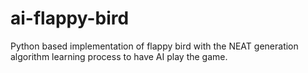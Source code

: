 # ai-flappy-bird
Python based implementation of flappy bird with the NEAT generation algorithm learning process to have AI play the game.
